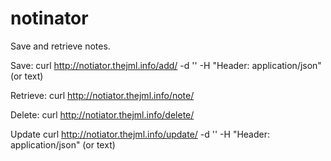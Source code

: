 notinator
=========

Save and retrieve notes.

Save:
  curl http://notiator.thejml.info/add/<noteName> -d '<note here>' -H "Header: application/json" (or text)

Retrieve:
  curl http://notiator.thejml.info/note/<noteName>

Delete:
  curl http://notiator.thejml.info/delete/<noteName>

Update
  curl http://notiator.thejml.info/update/<noteName> -d '<note here>' -H "Header: application/json" (or text)

